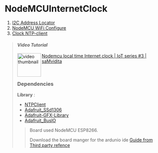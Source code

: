 # NodeMCUInternetClock

1. [I2C Address Locator](/i2cAddressLocator)
2. [NodeMCU WiFi Configure](/nodeMCUwifiConfigure)
3. [Clock NTP-client](/clock_NTPclient)

> #### **_Video Tutorial_**
>
> [<img align="left" alt="video thumbnail" width="75" src="https://img.youtube.com/vi/ZDqQKUonS4k/0.jpg"/>](https://youtu.be/ZDqQKUonS4k) [Nodemcu local time Internet clock \| IoT series #3 \| saMvidita](https://youtu.be/ZDqQKUonS4k)
>
> <br/>
>
> ### Dependencies
>
> **Library** :
>
> - [NTPClient](https://github.com/arduino-libraries/NTPClient)
> - [Adafruit_SSd1306](https://github.com/adafruit/Adafruit_SSD1306)
> - [Adafruit-GFX-Library](https://github.com/adafruit/Adafruit-GFX-Library)
> - [Adafruit_BusIO](https://github.com/adafruit/Adafruit_BusIO)
>
> > Board used NodeMCU ESP8266.
> >
> > Download the board manger for the ardunio ide
> > [Guide from Third party refence](https://www.instructables.com/Steps-to-Setup-Arduino-IDE-for-NODEMCU-ESP8266-WiF/)

